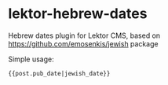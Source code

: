 # lektor-hebrew-dates
Hebrew dates plugin for Lektor CMS, based on https://github.com/emosenkis/jewish package

Simple usage: 
```
{{post.pub_date|jewish_date}}
```
